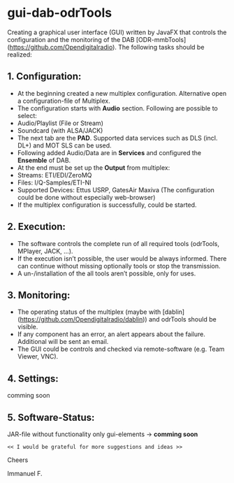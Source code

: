 # gui-dab-odrTools

Creating a graphical user interface (GUI) written by JavaFX that controls the configuration and the monitoring of the DAB [ODR-mmbTools] (https://github.com/Opendigitalradio). The following tasks should be realized:

## 1. Configuration:
* At the beginning created a new multiplex configuration. Alternative open a configuration-file of Multiplex.
* The configuration starts with **Audio** section. Following are possible to select: 
 * Audio/Playlist (File or Stream)
 * Soundcard (with ALSA/JACK)
* The next tab are the **PAD**. Supported data services such as DLS (incl. DL+) and MOT SLS can be used.	
* Following added Audio/Data are in **Services** and configured the **Ensemble** of DAB. 
* At the end must be set up the **Output** from multiplex:
 * Streams: ETI/EDI/ZeroMQ
 * Files: I/Q-Samples/ETI-NI 
 * Supported Devices: Ettus USRP, GatesAir Maxiva (The configuration could be done without especially web-browser)
* If the multiplex configuration is successfully, could be started.

## 2. Execution:
* The software controls the complete run of all required tools (odrTools, MPlayer, JACK, ...).
* If the execution isn’t possible, the user would be always informed. There can continue without missing optionally tools or stop the transmission.
* A un-/installation of the all tools aren’t possible, only for uses.

## 3. Monitoring:
* The operating status of the multiplex (maybe with [dablin] (https://github.com/Opendigitalradio/dablin)) and odrTools should be visible.
* If any component has an error, an alert appears about the failure. Additional will be sent an email.
* The GUI could be controls and checked via remote-software (e.g. Team Viewer, VNC).

## 4. Settings:
comming soon

## 5. Software-Status:
JAR-file without functionality only gui-elements -> **comming soon**
    
    << I would be grateful for more suggestions and ideas >>
 
Cheers 

Immanuel F.
